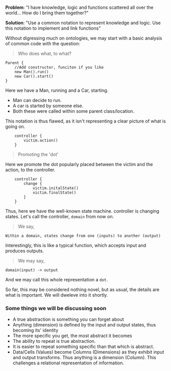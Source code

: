 **Problem**: "I have knowledge, logic and functions scattered all over the world... How do I bring them together?"

**Solution**: "Use a common notation to represent knowledge and logic. Use this notation to implement and link functions"

Without digressing much on ontologies, we may start with a basic analysis of common code with the question:

> Who does what, to what?

```
Parent {
    //Add constructor, funciton if you like
    new Man().run()
    new Car().start()
}
```
Here we have a Man, running and a Car, starting. 
- Man can decide to run. 
- A car is started by someone else.
- Both these were called within some parent class/location.

This notation is thus flawed, as it isn't representing a clear picture of what is going on.

```
    controller {
        victim.action()
    }
```

> Promoting the 'dot'

Here we promote the dot popularly placed between the victim and the action, to the controller.

```
    controller {
        change {
            victim.initalState()
            victim.finalState()
        }
    }
```

Thus, here we have the well-known state machine. controller is changing states. Let's call the controller, `domain` from now on.


> We say,

`Within a domain, states change from one (inputs) to another (output)`

Interestingly, this is like a typical function, which accepts input and produces outputs.

> We may say,

`domain(input) -> output`

And we may call this whole representation a `dot`.

So far, this may be considered nothing novel, but as usual, the details are what is important. We will dweleve into it shortly.


### Some things we will be discussing soon

- A true abstraction is something you can forget about
- Anything (dimension) is defined by the input and output states, thus becoming its' identity
- The more specific you get, the most abstract it becomes
- The ability to repeat is true abstraction.
- It is easier to repeat something specific than that which is abstract.
- Data/Cells (Values) become Columns (Dimensions) as they exhibit input and output transforms. Thus anything is a dimension (Column). This challenges a relational representation of information.
